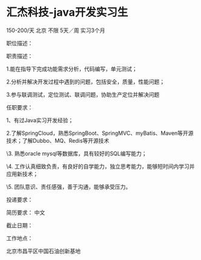 # 汇杰科技-java开发实习生

150-200/天 北京 不限 5天／周 实习3个月

职位描述：

职责描述：

1.能在指导下完成功能需求分析，代码编写，单元测试；

2.分析并解决开发过程中遇到的问题，包括安全，质量，性能问题；

3.参与联调测试，定位测试、联调问题，协助生产定位并解决问题

任职要求：

1、有过Java实习开发经验；

2.了解SpringCloud，熟悉SpringBoot、SpringMVC、myBatis、Maven等开源技术；了解Dubbo、MQ、Redis等开源技术

\3. 熟悉oracle mysql等数据库，具有较好的SQL编写能力；

\4.  工作认真细致负责，有良好的自学能力，独立思考能力，能够短时间内学习并应用新技术；

\5. 团队意识、责任感强，善于沟通，能够承受压力。

投递要求：

简历要求： 中文

截止日期：

工作地点：

北京市昌平区中国石油创新基地